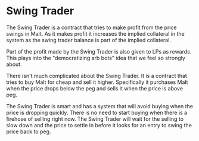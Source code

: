 # Swing Trader

The Swing Trader is a contract that tries to make profit from the price swings in Malt. As it makes profit it increases the implied collateral in the system as the swing trader balance is part of the implied collateral.

Part of the profit made by the Swing Trader is also given to LPs as rewards. This plays into the "democratizing arb bots" idea that we feel so strongly about.

There isn't much complicated about the Swing Trader. It is a contract that tries to buy Malt for cheap and sell it higher. Specifically it purchases Malt when the price drops below the peg and sells it when the price is above peg.

The Swing Trader is smart and has a system that will avoid buying when the price is dropping quickly. There is no need to start buying when there is a firehose of selling right now. The Swing Trader will wait for the selling to slow down and the price to settle in before it looks for an entry to swing the price back to peg.
